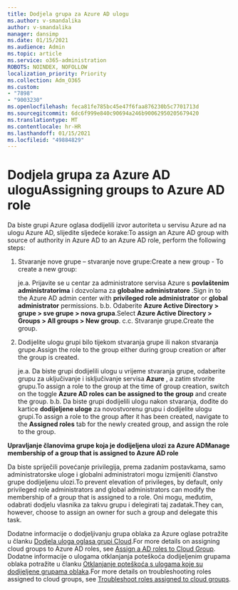 ```yaml
---
title: Dodjela grupa za Azure AD ulogu
ms.author: v-smandalika
author: v-smandalika
manager: dansimp
ms.date: 01/15/2021
ms.audience: Admin
ms.topic: article
ms.service: o365-administration
ROBOTS: NOINDEX, NOFOLLOW
localization_priority: Priority
ms.collection: Adm_O365
ms.custom:
- "7898"
- "9003230"
ms.openlocfilehash: feca81fe785bc45e47f6faa876230b5c7701713d
ms.sourcegitcommit: 6dc6f999e840c90694a246b90062950205679420
ms.translationtype: MT
ms.contentlocale: hr-HR
ms.lasthandoff: 01/15/2021
ms.locfileid: "49884829"
---
```

# <a name="assigning-groups-to-azure-ad-role"></a><span data-ttu-id="2801b-102">Dodjela grupa za Azure AD ulogu</span><span class="sxs-lookup"><span data-stu-id="2801b-102">Assigning groups to Azure AD role</span></span>

<span data-ttu-id="2801b-103">Da biste grupi Azure oglasa dodijelili izvor autoriteta u servisu Azure ad na ulogu Azure AD, slijedite sljedeće korake:</span><span class="sxs-lookup"><span data-stu-id="2801b-103">To assign an Azure AD group with source of authority in Azure AD to an Azure AD role, perform the following steps:</span></span>

1. <span data-ttu-id="2801b-104">Stvaranje nove grupe – stvaranje nove grupe:</span><span class="sxs-lookup"><span data-stu-id="2801b-104">Create a new group - To create a new group:</span></span>

    <span data-ttu-id="2801b-105">je.</span><span class="sxs-lookup"><span data-stu-id="2801b-105">a.</span></span> <span data-ttu-id="2801b-106">Prijavite se u centar za administratore servisa Azure s **povlaštenim administratorima** i dozvolama za **globalne administratore** .</span><span class="sxs-lookup"><span data-stu-id="2801b-106">Sign in to the Azure AD admin center with **privileged role administrator** or **global administrator** permissions.</span></span>
    <span data-ttu-id="2801b-107">b.</span><span class="sxs-lookup"><span data-stu-id="2801b-107">b.</span></span> <span data-ttu-id="2801b-108">Odaberite **Azure Active Directory > grupe > sve grupe > nova grupa**.</span><span class="sxs-lookup"><span data-stu-id="2801b-108">Select **Azure Active Directory > Groups > All groups > New group**.</span></span>
    <span data-ttu-id="2801b-109">c.</span><span class="sxs-lookup"><span data-stu-id="2801b-109">c.</span></span> <span data-ttu-id="2801b-110">Stvaranje grupe.</span><span class="sxs-lookup"><span data-stu-id="2801b-110">Create the group.</span></span>

2. <span data-ttu-id="2801b-111">Dodijelite ulogu grupi bilo tijekom stvaranja grupe ili nakon stvaranja grupe.</span><span class="sxs-lookup"><span data-stu-id="2801b-111">Assign the role to the group either during group creation or after the group is created.</span></span>

    <span data-ttu-id="2801b-112">je.</span><span class="sxs-lookup"><span data-stu-id="2801b-112">a.</span></span> <span data-ttu-id="2801b-113">Da biste grupi dodijelili ulogu u vrijeme stvaranja grupe, odaberite grupu za uključivanje i isključivanje servisa **Azure** , a zatim stvorite grupu.</span><span class="sxs-lookup"><span data-stu-id="2801b-113">To assign a role to the group at the time of group creation, switch on the toggle **Azure AD roles can be assigned to the group** and create the group.</span></span>
    <span data-ttu-id="2801b-114">b.</span><span class="sxs-lookup"><span data-stu-id="2801b-114">b.</span></span> <span data-ttu-id="2801b-115">Da biste grupi dodijelili ulogu nakon stvaranja, dođite do kartice **dodijeljene uloge** za novostvorenu grupu i dodijelite ulogu grupi.</span><span class="sxs-lookup"><span data-stu-id="2801b-115">To assign a role to the group after it has been created, navigate to the **Assigned roles** tab for the newly created group, and assign the role to the group.</span></span>  

<span data-ttu-id="2801b-116">**Upravljanje članovima grupe koja je dodijeljena ulozi za Azure AD**</span><span class="sxs-lookup"><span data-stu-id="2801b-116">**Manage membership of a group that is assigned to Azure AD role**</span></span>

<span data-ttu-id="2801b-117">Da biste spriječili povećanje privilegija, prema zadanim postavkama, samo administratorske uloge i globalni administratori mogu izmijeniti članstvo grupe dodijeljenu ulozi.</span><span class="sxs-lookup"><span data-stu-id="2801b-117">To prevent elevation of privileges, by default, only privileged role administrators and global administrators can modify the membership of a group that is assigned to a role.</span></span> <span data-ttu-id="2801b-118">Oni mogu, međutim, odabrati dodjelu vlasnika za takvu grupu i delegirati taj zadatak.</span><span class="sxs-lookup"><span data-stu-id="2801b-118">They can, however, choose to assign an owner for such a group and delegate this task.</span></span>

<span data-ttu-id="2801b-119">Dodatne informacije o dodjeljivanju grupa oblaka za Azure oglase potražite u članku [Dodjela uloga oglasa grupi Cloud](https://docs.microsoft.com/azure/active-directory/roles/groups-concept).</span><span class="sxs-lookup"><span data-stu-id="2801b-119">For more details on assigning cloud groups to Azure AD roles, see [Assign a AD roles to Cloud Group](https://docs.microsoft.com/azure/active-directory/roles/groups-concept).</span></span> <span data-ttu-id="2801b-120">Dodatne informacije o ulogama otklanjanja poteškoća dodijeljenim grupama oblaka potražite u članku [Otklanjanje poteškoća s ulogama koje su dodijeljene grupama oblaka](https://docs.microsoft.com/azure/active-directory/roles/groups-faq-troubleshooting).</span><span class="sxs-lookup"><span data-stu-id="2801b-120">For more details on troubleshooting roles assigned to cloud groups, see [Troubleshoot roles assigned to cloud groups](https://docs.microsoft.com/azure/active-directory/roles/groups-faq-troubleshooting).</span></span>





